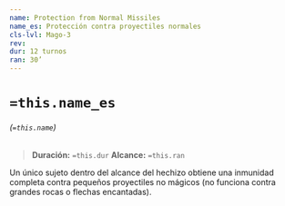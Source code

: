 ```yaml
---
name: Protection from Normal Missiles
name_es: Protección contra proyectiles normales
cls-lvl: Mago-3
rev: 
dur: 12 turnos
ran: 30’
---
```

# `=this.name_es`
###### (`=this.name`)

>**Duración:** `=this.dur`
>**Alcance:** `=this.ran`

Un único sujeto dentro del alcance del hechizo obtiene una inmunidad completa contra pequeños proyectiles no mágicos (no funciona contra grandes rocas o flechas encantadas).